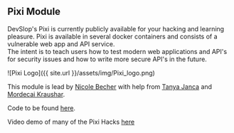 ## Pixi Module

DevSlop's Pixi is currently publicly available for your hacking and learning pleasure. Pixi is available in several docker containers and consists of a vulnerable web app and API service.  
The intent is to teach users how to test modern web applications and API's for security issues and how to write more secure API's in the future.  

![Pixi Logo]({{ site.url }}/assets/img/Pixi_logo.png)

This module is lead by [Nicole Becher](team.md#nicole-becher) with help from [Tanya Janca](team.md#tanya-janca) and [Mordecai Kraushar](team.md#project-contributors).

Code to be found [here](https://github.com/DevSlop/Pixi).

Video demo of many of the Pixi Hacks [here](https://www.youtube.com/watch?v=td-2rN4PgRw&feature=youtu.be)

